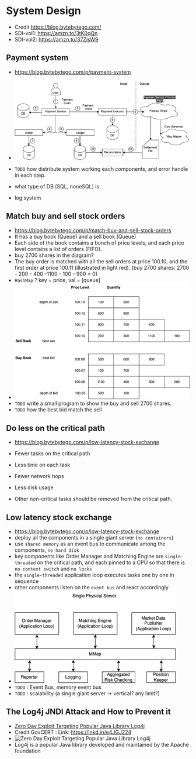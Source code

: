 # System Design

- Credit <https://blog.bytebytego.com/>
- SDI-vol1: <https://amzn.to/3tK0qQn>
- SDI-vol2: <https://amzn.to/37ZisW9>

## Payment system

- <https://blog.bytebytego.com/p/payment-system>

- ![Payment System](/A-System-Design/Img/payment_system.png)
- `TODO` how distribute system working each components, and error handle in each step.
- what type of DB (SQL, noneSQL) is
- log system

## Match buy and sell stock orders

- <https://blog.bytebytego.com/p/match-buy-and-sell-stock-orders>
- It has a buy book (Queue) and a sell book (Queue)
- Each side of the book contains a bunch of price levels, and each price level contains a list of orders (FIFO).
- buy 2700 shares in the diagram?
- The buy order is matched with all the sell orders at price 100.10, and the first order at price 100.11 (illustrated in light red). (buy 2700 shares: 2700 - 200 - 400 -1100 - 100 - 900 = 0)
- `HashMap` ? key = price, val = [queue]
- ![Match buy and sell stock orders](/A-System-Design/Img/match-buy-and-sell-stock-orders.png)
- `TODO` write a small program to show the buy and sell 2700 shares.
- `TODO` how the best bid match the sell

## Do less on the critical path

- <https://blog.bytebytego.com/p/low-latency-stock-exchange>

- Fewer tasks on the critical path
- Less time on each task
- Fewer network hops
- Less disk usage
- Other non-critical tasks should be removed from the critical path.

## Low latency stock exchange

- <https://blog.bytebytego.com/p/low-latency-stock-exchange>
- deploy all the components in a single giant server (`no containers`)
- use `shared memory` as an event bus to communicate among the components, `no hard disk`
- key components like Order Manager and Matching Engine are `single-threaded` on the critical path, and each pinned to a CPU so that there is `no context switch` and `no locks`
- the `single-threaded` application loop executes tasks one by one in sequence
- other components listen on the `event bus` and react accordingly
- ![Low latency stock exchange](/A-System-Design/Img/low-latency-stock-exchange.png)
- `TODO` : Event Bus, memory event bus
- `TODO` : scalability (a single giant server -> vertical? any limit?)

## The Log4j JNDI Attack and How to Prevent it

- [Zero Day Exploit Targeting Popular Java Library Log4j](https://www.govcert.ch/blog/zero-day-exploit-targeting-popular-java-library-log4j/)
- Credit GovCERT : Link: <https://lnkd.in/e4JGJ224>
- ![Zero Day Exploit Targeting Popular Java Library Log4j](https://www.govcert.ch/blog/zero-day-exploit-targeting-popular-java-library-log4j/assets/log4j_attack.png)
- Log4j is a popular Java library developed and maintained by the Apache foundation

